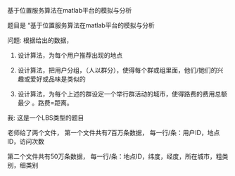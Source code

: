 基于位置服务算法在matlab平台的模拟与分析

题目是 “基于位置服务算法在matlab平台的模拟与分析

问题:
根据给出的数据，

1. 设计算法，为每个用户推荐出现的地点

2. 设计算法，把用户分组，（人以群分），使得每个群或组里面，他们/她们的兴趣或爱好或品味是类似的

3. 设计算法，为每个上述的群设定一个举行群活动的城市，使得路费的费用总额最少 。路费=距离。


我:
这是一个LBS类型的题目 


老师给了两个文件， 第一个文件共有7百万条数据， 每一行/条：用户ID，地点ID，访问次数


第二个文件共有50万条数据， 每一行/条：地点ID，纬度，经度，所在城市，粗类别，细类别
